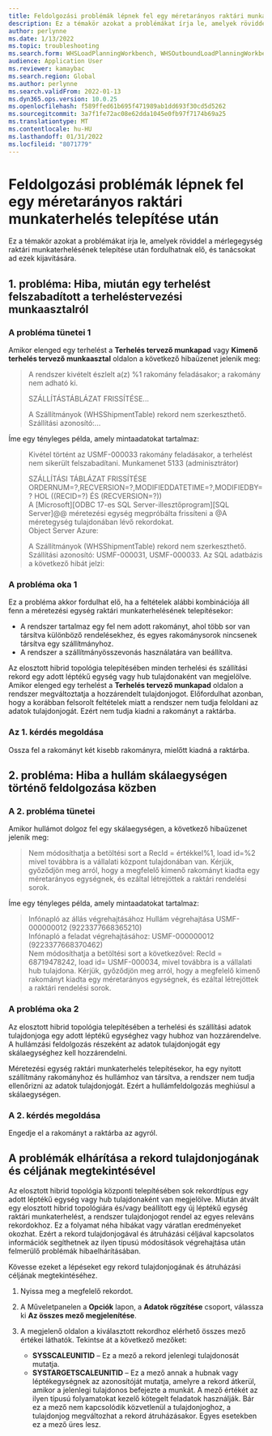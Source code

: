 ```yaml
---
title: Feldolgozási problémák lépnek fel egy méretarányos raktári munkaterhelés telepítése után
description: Ez a témakör azokat a problémákat írja le, amelyek röviddel a mérlegegység raktári munkaterhelésének telepítése után fordulhatnak elő, és tanácsokat ad ezek kijavítására.
author: perlynne
ms.date: 1/13/2022
ms.topic: troubleshooting
ms.search.form: WHSLoadPlanningWorkbench, WHSOutboundLoadPlanningWorkbench
audience: Application User
ms.reviewer: kamaybac
ms.search.region: Global
ms.author: perlynne
ms.search.validFrom: 2022-01-13
ms.dyn365.ops.version: 10.0.25
ms.openlocfilehash: f589ffed61b695f471989ab1dd693f30cd5d5262
ms.sourcegitcommit: 3a7f1fe72ac08e62dda1045e0fb97f7174b69a25
ms.translationtype: MT
ms.contentlocale: hu-HU
ms.lasthandoff: 01/31/2022
ms.locfileid: "8071779"
---
```

# <a name="processing-issues-occur-after-a-scale-unit-warehouse-workload-is-installed"></a>Feldolgozási problémák lépnek fel egy méretarányos raktári munkaterhelés telepítése után

Ez a témakör azokat a problémákat írja le, amelyek röviddel a mérlegegység raktári munkaterhelésének telepítése után fordulhatnak elő, és tanácsokat ad ezek kijavítására.

## <a name="issue-1-error-after-a-load-is-released-from-a-load-planning-workbench"></a>1. probléma: Hiba, miután egy terhelést felszabadított a terheléstervezési munkaasztalról

### <a name="symptoms-of-issue-1"></a>A probléma tünetei 1

Amikor elenged egy terhelést a **Terhelés tervező munkapad** vagy **Kimenő terhelés tervező munkaasztal** oldalon a következő hibaüzenet jelenik meg:

> A rendszer kivételt észlelt a(z) %1 rakomány feladásakor; a rakomány nem adható ki.
> 
> SZÁLLÍTÁSTÁBLÁZAT FRISSÍTÉSE...
> 
> A Szállítmányok (WHSShipmentTable) rekord nem szerkeszthető. Szállítási azonosító:...

Íme egy tényleges példa, amely mintaadatokat tartalmaz:

> Kivétel történt az USMF-000033 rakomány feladásakor, a terhelést nem sikerült felszabadítani.
Munkamenet 5133 (adminisztrátor)
>
> SZÁLLÍTÁSI TÁBLÁZAT FRISSÍTÉSE ORDERNUM=?,RECVERSION=?,MODIFIEDDATETIME=?,MODIFIEDBY=? HOL ((RECID=?) ÉS (RECVERSION=?))  
> A [Microsoft][ODBC 17-es SQL Server-illesztőprogram][SQL Server]@@ méretezési egység megpróbálta frissíteni a @A méretegység tulajdonában lévő rekordokat.  
> Object Server Azure:
>
> A Szállítmányok (WHSShipmentTable) rekord nem szerkeszthető. Szállítási azonosító: USMF-000031, USMF-000033. Az SQL adatbázis a következő hibát jelzi:

### <a name="cause-of-issue-1"></a>A probléma oka 1

Ez a probléma akkor fordulhat elő, ha a feltételek alábbi kombinációja áll fenn a méretezési egység raktári munkaterhelésének telepítésekor:

- A rendszer tartalmaz egy fel nem adott rakományt, ahol több sor van társítva különböző rendelésekhez, és egyes rakománysorok nincsenek társítva egy szállítmányhoz.
- A rendszer a szállítmányösszevonás használatára van beállítva.

Az elosztott hibrid topológia telepítésében minden terhelési és szállítási rekord egy adott léptékű egység vagy hub tulajdonaként van megjelölve. Amikor elenged egy terhelést a **Terhelés tervező munkapad** oldalon a rendszer megváltoztatja a hozzárendelt tulajdonjogot. Előfordulhat azonban, hogy a korábban felsorolt feltételek miatt a rendszer nem tudja feloldani az adatok tulajdonjogát. Ezért nem tudja kiadni a rakományt a raktárba.

### <a name="resolution-of-issue-1"></a>Az 1. kérdés megoldása

Ossza fel a rakományt két kisebb rakományra, mielőtt kiadná a raktárba.

## <a name="issue-2-error-while-a-wave-is-processed-on-a-scale-unit"></a>2. probléma: Hiba a hullám skálaegységen történő feldolgozása közben

### <a name="symptoms-of-issue-2"></a>A 2. probléma tünetei

Amikor hullámot dolgoz fel egy skálaegységen, a következő hibaüzenet jelenik meg:

> Nem módosíthatja a betöltési sort a RecId = értékkel%1, load id=%2 mivel továbbra is a vállalati központ tulajdonában van. Kérjük, győződjön meg arról, hogy a megfelelő kimenő rakományt kiadta egy méretarányos egységnek, és ezáltal létrejöttek a raktári rendelési sorok.

Íme egy tényleges példa, amely mintaadatokat tartalmaz:

> Infónapló az állás végrehajtásához Hullám végrehajtása USMF-000000012 (9223377668365210)  
> Infónapló a feladat végrehajtásához: USMF-000000012 (9223377668370462)  
> Nem módosíthatja a betöltési sort a következővel: RecId = 68719478242, load id= USMF-000034, mivel továbbra is a vállalati hub tulajdona. Kérjük, győződjön meg arról, hogy a megfelelő kimenő rakományt kiadta egy méretarányos egységnek, és ezáltal létrejöttek a raktári rendelési sorok.

### <a name="cause-of-issue-2"></a>A probléma oka 2

Az elosztott hibrid topológia telepítésében a terhelési és szállítási adatok tulajdonjoga egy adott léptékű egységhez vagy hubhoz van hozzárendelve. A hullámzási feldolgozás részeként az adatok tulajdonjogát egy skálaegységhez kell hozzárendelni.

Méretezési egység raktári munkaterhelés telepítésekor, ha egy nyitott szállítmány rakományhoz és hullámhoz van társítva, a rendszer nem tudja ellenőrizni az adatok tulajdonjogát. Ezért a hullámfeldolgozás meghiúsul a skálaegységen.

### <a name="resolution-of-issue-2"></a>A 2. kérdés megoldása

Engedje el a rakományt a raktárba az agyról.

## <a name="troubleshoot-issues-by-viewing-a-records-ownership-and-destination"></a>A problémák elhárítása a rekord tulajdonjogának és céljának megtekintésével

Az elosztott hibrid topológia központi telepítésében sok rekordtípus egy adott léptékű egység vagy hub tulajdonaként van megjelölve. Miután átvált egy elosztott hibrid topológiára és/vagy beállított egy új léptékű egység raktári munkaterhelést, a rendszer tulajdonjogot rendel az egyes releváns rekordokhoz. Ez a folyamat néha hibákat vagy váratlan eredményeket okozhat. Ezért a rekord tulajdonjogával és átruházási céljával kapcsolatos információk segíthetnek az ilyen típusú módosítások végrehajtása után felmerülő problémák hibaelhárításában.

Kövesse ezeket a lépéseket egy rekord tulajdonjogának és átruházási céljának megtekintéséhez.

1. Nyissa meg a megfelelő rekordot.
1. A Műveletpanelen a **Opciók** lapon, a **Adatok rögzítése** csoport, válassza ki **Az összes mező megjelenítése**.
1. A megjelenő oldalon a kiválasztott rekordhoz elérhető összes mező értékei láthatók. Tekintse át a következő mezőket:

    - **SYSSCALEUNITID** – Ez a mező a rekord jelenlegi tulajdonosát mutatja.
    - **SYSTARGETSCALEUNITID** – Ez a mező annak a hubnak vagy léptékegységnek az azonosítóját mutatja, amelyre a rekord átkerül, amikor a jelenlegi tulajdonos befejezte a munkát. A mező értékét az ilyen típusú folyamatokat kezelő kötegelt feladatok használják. Bár ez a mező nem kapcsolódik közvetlenül a tulajdonjoghoz, a tulajdonjog megváltozhat a rekord átruházásakor. Egyes esetekben ez a mező üres lesz.
